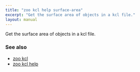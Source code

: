 ```yaml
---
title: "zoo kcl help surface-area"
excerpt: "Get the surface area of objects in a kcl file."
layout: manual
---
```


Get the surface area of objects in a kcl file.

### See also

* [zoo kcl](./zoo_kcl)
* [zoo kcl help](./zoo_kcl_help)